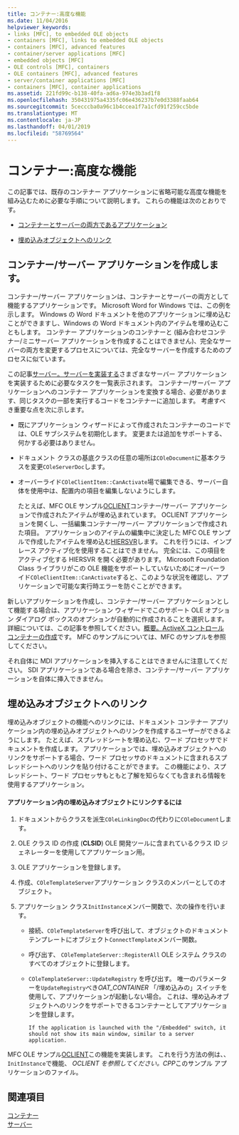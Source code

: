 ```yaml
---
title: コンテナー:高度な機能
ms.date: 11/04/2016
helpviewer_keywords:
- links [MFC], to embedded OLE objects
- containers [MFC], links to embedded OLE objects
- containers [MFC], advanced features
- container/server applications [MFC]
- embedded objects [MFC]
- OLE controls [MFC], containers
- OLE containers [MFC], advanced features
- server/container applications [MFC]
- containers [MFC], container applications
ms.assetid: 221fd99c-b138-40fa-ad6a-974e3b3ad1f8
ms.openlocfilehash: 350431975a4335fc06e436237b7e0d3388faab64
ms.sourcegitcommit: 5cecccba0a96c1b4ccea1f7a1cfd91f259cc5bde
ms.translationtype: MT
ms.contentlocale: ja-JP
ms.lasthandoff: 04/01/2019
ms.locfileid: "58769564"
---
```

# <a name="containers-advanced-features"></a>コンテナー:高度な機能

この記事では、既存のコンテナー アプリケーションに省略可能な高度な機能を組み込むために必要な手順について説明します。 これらの機能は次のとおりです。

- [コンテナーとサーバーの両方であるアプリケーション](#_core_creating_a_container_server_application)

- [埋め込みオブジェクトへのリンク](#_core_links_to_embedded_objects)

##  <a name="_core_creating_a_container_server_application"></a> コンテナー/サーバー アプリケーションを作成します。

コンテナー/サーバー アプリケーションは、コンテナーとサーバーの両方として機能するアプリケーションです。 Microsoft Word for Windows では、この例を示します。 Windows の Word ドキュメントを他のアプリケーションに埋め込むことができますし、Windows の Word ドキュメント内のアイテムを埋め込むこともします。 コンテナー アプリケーションのコンテナーと (組み合わせコンテナー/ミニサーバー アプリケーションを作成することはできません)、完全なサーバーの両方を変更するプロセスについては、完全なサーバーを作成するためのプロセスに似ています。

この記事[サーバー。サーバーを実装する](../mfc/servers-implementing-a-server.md)さまざまなサーバー アプリケーションを実装するために必要なタスクを一覧表示されます。 コンテナー/サーバー アプリケーションへのコンテナー アプリケーションを変換する場合、必要があります、同じタスクの一部を実行するコードをコンテナーに追加します。 考慮すべき重要な点を次に示します。

- 既にアプリケーション ウィザードによって作成されたコンテナーのコードでは、OLE サブシステムを初期化します。 変更または追加をサポートする、何かする必要はありません。

- ドキュメント クラスの基底クラスの任意の場所は`COleDocument`に基本クラスを変更`COleServerDoc`します。

- オーバーライド`COleClientItem::CanActivate`場で編集できる、サーバー自体を使用中は、配置内の項目を編集しないようにします。

   たとえば、MFC OLE サンプル[OCLIENT](../overview/visual-cpp-samples.md)コンテナー/サーバー アプリケーションで作成されたアイテムが埋め込まれています。 OCLIENT アプリケーションを開くし、一括編集コンテナー/サーバー アプリケーションで作成された項目。 アプリケーションのアイテムの編集中に決定した MFC OLE サンプルで作成したアイテムを埋め込む[HIERSVR](../overview/visual-cpp-samples.md)します。 これを行うには、インプレース アクティブ化を使用することはできません。 完全には、この項目をアクティブ化する HIERSVR を開く必要があります。 Microsoft Foundation Class ライブラリがこの OLE 機能をサポートしていないためにオーバーライド`COleClientItem::CanActivate`すると、このような状況を確認し、アプリケーションで可能な実行時エラーを防ぐことができます。

新しいアプリケーションを作成し、コンテナー/サーバー アプリケーションとして機能する場合は、アプリケーション ウィザードでこのサポート OLE オプション ダイアログ ボックスのオプションが自動的に作成されることを選択します。 詳細については、この記事を参照してください。[概要。ActiveX コントロール コンテナーの作成](../mfc/reference/creating-an-mfc-activex-control-container.md)です。 MFC のサンプルについては、MFC のサンプルを参照してください。

それ自体に MDI アプリケーションを挿入することはできませんに注意してください。 SDI アプリケーションである場合を除き、コンテナー/サーバー アプリケーションを自体に挿入できません。

##  <a name="_core_links_to_embedded_objects"></a> 埋め込みオブジェクトへのリンク

埋め込みオブジェクトの機能へのリンクには、ドキュメント コンテナー アプリケーション内の埋め込みオブジェクトへのリンクを作成するユーザーができるようにします。 たとえば、スプレッドシートを埋め込む、ワード プロセッサでドキュメントを作成します。 アプリケーションでは、埋め込みオブジェクトへのリンクをサポートする場合、ワード プロセッサのドキュメントに含まれるスプレッドシートへのリンクを貼り付けることができます。 この機能により、スプレッドシート、ワード プロセッサもともと了解を知らなくても含まれる情報を使用するアプリケーション。

#### <a name="to-link-to-embedded-objects-in-your-application"></a>アプリケーション内の埋め込みオブジェクトにリンクするには

1. ドキュメントからクラスを派生`COleLinkingDoc`の代わりに`COleDocument`します。

1. OLE クラス ID の作成 (**CLSID**) OLE 開発ツールに含まれているクラス ID ジェネレーターを使用してアプリケーション用。

1. OLE アプリケーションを登録します。

1. 作成、`COleTemplateServer`アプリケーション クラスのメンバーとしてのオブジェクト。

1. アプリケーション クラス`InitInstance`メンバー関数で、次の操作を行います。

   - 接続、`COleTemplateServer`を呼び出して、オブジェクトのドキュメント テンプレートにオブジェクト`ConnectTemplate`メンバー関数。

   - 呼び出す、 `COleTemplateServer::RegisterAll` OLE システム クラスのすべてのオブジェクトに登録します。

   - `COleTemplateServer::UpdateRegistry` を呼び出す。 唯一のパラメーターを`UpdateRegistry`べき*OAT_CONTAINER* 「/埋め込みの」スイッチを使用して、アプリケーションが起動しない場合。 これは、埋め込みオブジェクトへのリンクをサポートできるコンテナーとしてアプリケーションを登録します。

         If the application is launched with the "/Embedded" switch, it should not show its main window, similar to a server application.

MFC OLE サンプル[OCLIENT](../overview/visual-cpp-samples.md)この機能を実装します。 これを行う方法の例は、、`InitInstance`で機能、 *OCLIENT を参照してください。CPP*このサンプル アプリケーションのファイル。

## <a name="see-also"></a>関連項目

[コンテナー](../mfc/containers.md)<br/>
[サーバー](../mfc/servers.md)
